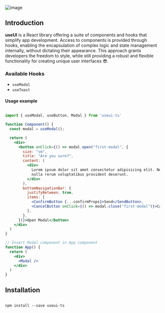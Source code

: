![image](https://github.com/emilov2501/use-ui/assets/19309946/896d7263-0fe1-4f78-bc1a-f55b03c202c1)

## Introduction

**useUI** is a React library offering a suite of components and hooks that simplify app development. Access to components is provided through hooks, enabling the encapsulation of complex logic and state management internally, without dictating their appearance. This approach grants developers the freedom to style, while still providing a robust and flexible functionality for creating unique user interfaces 😎.

### Available Hooks

- `useModal`
- `useToast`

#### Usage example

```jsx

import { useModal, useButton, Modal } from 'useui-ts'

function Component() {
  const modal = useModal();

  return (
    <div>
      <button onClick={() => modal.open("first-modal", {
        size: "sm",
        title: "Are you sure?",
        content: (
          <div>
            Lorem ipsum dolor sit amet consectetur adipisicing elit. Nesciunt
            nulla rerum voluptatibus provident deserunt.
          </div>
        ),
        bottomNavigationBar: {
          justifyBetween: true,
          items: [
            <ConfirmButton {...confirmProps}>Send</SendButton>,
            <CancelButton onClick={() => modal.close("first-modal")}>Cancel</button>,
          ],
        },
      })}>Open Modal</button>
    </div>
  )
}

// Insert Modal component in App component
function App() {
  return (
    <div>
      <Modal />
    </div>
  )
}

```

## Installation

```

npm install --save useui-ts

```
